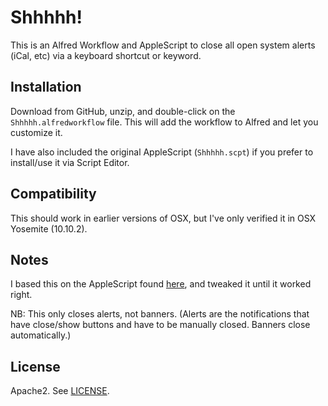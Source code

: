 # Shhhhh!
This is an Alfred Workflow and AppleScript to close all open system alerts (iCal, etc) via a keyboard shortcut or keyword.

## Installation
Download from GitHub, unzip, and double-click on the `Shhhhh.alfredworkflow` file. This will add the workflow to Alfred and let you customize it. 

I have also included the original AppleScript (`Shhhhh.scpt`) if you prefer to install/use it via Script Editor.

## Compatibility
This should work in earlier versions of OSX, but I've only verified it in OSX Yosemite (10.10.2).

## Notes
I based this on the AppleScript found [here](http://hints.macworld.com/article.php?story=20140129221522629), and tweaked it until it worked right.

NB: This only closes alerts, not banners. (Alerts are the notifications that have close/show buttons and have to be manually closed. Banners close automatically.)

## License
Apache2. See [LICENSE](/LICENSE).
